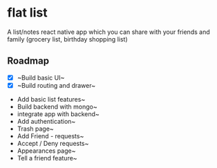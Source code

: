 # flat list

A list/notes react native app which you can share with your friends and family (grocery list, birthday shopping list)

## Roadmap

-  [x] ~Build basic UI~
-  [x] ~Build routing and drawer~
-  Add basic list features~
-  Build backend with mongo~
-  integrate app with backend~
-  Add authentication~
-  Trash page~
-  Add Friend - requests~
-  Accept / Deny requests~
-  Appearances page~
-  Tell a friend feature~
